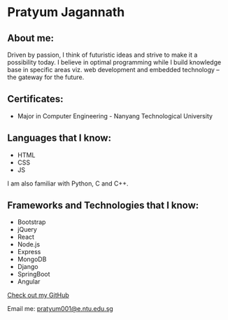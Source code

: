 # Pratyum Jagannath

## About me:

Driven by passion, I think of futuristic ideas and strive to make it a possibility today. I believe in optimal programming while I build knowledge base in specific areas viz. web development and embedded technology – the gateway for the future.

## Certificates:
- Major in Computer Engineering - Nanyang Technological University

## Languages that I know:

- HTML
- CSS
- JS

I am also familiar with Python, C and C++.

## Frameworks and Technologies that I know:

- Bootstrap
- jQuery
- React
- Node.js
- Express
- MongoDB
- Django
- SpringBoot
- Angular 



[Check out my GitHub](https://github.com/Pratyum)

Email me: pratyum001@e.ntu.edu.sg
